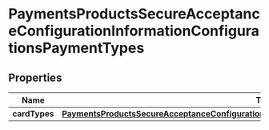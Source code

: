 
# PaymentsProductsSecureAcceptanceConfigurationInformationConfigurationsPaymentTypes

## Properties
Name | Type | Description | Notes
------------ | ------------- | ------------- | -------------
**cardTypes** | [**PaymentsProductsSecureAcceptanceConfigurationInformationConfigurationsPaymentTypesCardTypes**](PaymentsProductsSecureAcceptanceConfigurationInformationConfigurationsPaymentTypesCardTypes.md) |  |  [optional]



